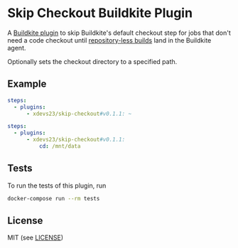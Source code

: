 # Skip Checkout Buildkite Plugin

A [Buildkite plugin](https://buildkite.com/docs/agent/v3/plugins) to skip Buildkite's default checkout step for jobs that don't need a code checkout until [repository-less builds](https://github.com/buildkite/agent/issues/233) land in the Buildkite agent.

Optionally sets the checkout directory to a specified path.

## Example

```yml
steps:
  - plugins:
      - xdevs23/skip-checkout#v0.1.1: ~
```

```yml
steps:
  - plugins:
      - xdevs23/skip-checkout#v0.1.1:
          cd: /mnt/data
```

## Tests

To run the tests of this plugin, run
```sh
docker-compose run --rm tests
```

## License

MIT (see [LICENSE](LICENSE))
